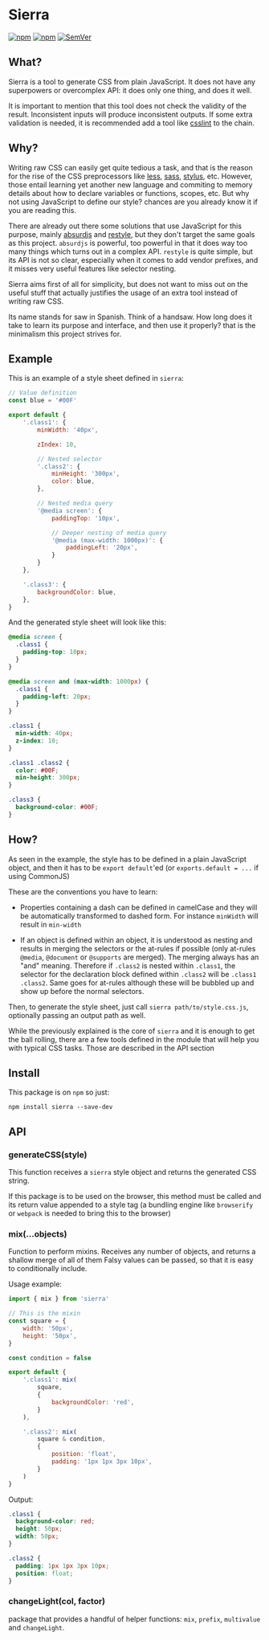 # Sierra
[![npm](https://img.shields.io/npm/l/sierra.svg?maxAge=2592000)]()
[![npm](https://img.shields.io/npm/v/sierra.svg?maxAge=2592000)]()
[![SemVer](http://img.shields.io/:semver-2.0.0-brightgreen.svg)]()

## What?
Sierra is a tool to generate CSS from plain JavaScript. It does not have any
superpowers or overcomplex API: it does only one thing, and does it well.

It is important to mention that this tool does not check the validity of the result.
Inconsistent inputs will produce inconsistent outputs. If some extra validation is needed,
it is recommended add a tool like [csslint][csslint] to the chain.

## Why?
Writing raw CSS can easily get quite tedious a task, and that is the reason for the
rise of the CSS preprocessors like [less][less], [sass][sass], [stylus][stylus], etc. However, 
those entail learning yet another new language and commiting to memory details about how to declare
variables or functions, scopes, etc.  But why not using JavaScript to define our style? 
chances are you already know it if you are reading this. 

There are already out there some solutions that use JavaScript 
for this purpose, mainly [absurdjs][absurdjs] and [restyle][restyle], but they don't target the 
same goals as this project. `absurdjs` is powerful, too powerful in that it does way too many things
which turns out in a complex API. `restyle` is quite simple, but its API is not so clear, especially
when it comes to add vendor prefixes, and it misses very useful features like selector nesting.

Sierra aims first of all for simplicity, but does not want to miss out on the useful stuff that 
actually justifies the usage of an extra tool instead of writing raw CSS.

Its name stands for saw in Spanish. Think of a handsaw. How long does it take to learn its purpose 
and interface, and then use it properly? that is the minimalism this project strives for.


## Example

This is an example of a style sheet defined in `sierra`:

```javascript
// Value definition
const blue = '#00F'

export default {
    '.class1': {
        minWidth: '40px',

        zIndex: 10,

        // Nested selector
        '.class2': {
            minHeight: '300px',
            color: blue,
        },

        // Nested media query
        '@media screen': {
            paddingTop: '10px',

            // Deeper nesting of media query
            '@media (max-width: 1000px)': {
                paddingLeft: '20px',
            }
        }
    },

    '.class3': {
        backgroundColor: blue,
    },
}
```

And the generated style sheet will look like this:

```css
@media screen {
  .class1 {
    padding-top: 10px;
  }
}

@media screen and (max-width: 1000px) {
  .class1 {
    padding-left: 20px;
  }
}

.class1 {
  min-width: 40px;
  z-index: 10;
}

.class1 .class2 {
  color: #00F;
  min-height: 300px;
}

.class3 {
  background-color: #00F;
}
```

## How?

As seen in the example, the style has to be defined in a plain JavaScript object, and then
it has to be `export default`'ed (or `exports.default = ...` if using CommonJS)

These are the conventions you have to learn:

- Properties containing a dash can be defined in camelCase and they will be automatically 
  transformed to dashed form. For instance `minWidth` will result in `min-width`

- If an object is defined within an object, it is understood as nesting and results in 
  merging the selectors or the at-rules if possible (only at-rules `@media`, `@document` or `@supports` are 
  merged). The merging always has an "and" meaning. Therefore if `.class2` is nested within `.class1`, the
  selector for the declaration block defined within `.class2` will be `.class1 .class2`. Same goes for at-rules
  although these will be bubbled up and show up before the normal selectors.

Then, to generate the style sheet, just call `sierra path/to/style.css.js`, optionally
passing an output path as well.

While the previously explained is the core of `sierra` and it is enough to get the ball rolling, 
there are a few tools defined in the module that will help you with typical CSS tasks. Those
are described in the API section

## Install

This package is on `npm` so just:

```
npm install sierra --save-dev
```

## API

### generateCSS(style)

This function receives a `sierra` style object and returns the generated CSS string.

If this package is to be used on the browser, this method must be called and its return value
appended to a style tag (a bundling engine like `browserify` or `webpack` is needed to bring this 
to the browser)


### mix(...objects)

Function to perform mixins. Receives any number of objects, and returns a shallow merge of all of them
Falsy values can be passed, so that it is easy to conditionally include.

Usage example:

```javascript
import { mix } from 'sierra'

// This is the mixin
const square = {
    width: '50px',
    height: '50px',
}

const condition = false

export default {
    '.class1': mix(
        square,
        {
            backgroundColor: 'red',
        }
    ),

    '.class2': mix(
        square & condition,  
        {
            position: 'float',
            padding: '1px 1px 3px 10px',
        }
    )
}
```

Output:

```css
.class1 {
  background-color: red;
  height: 50px;
  width: 50px;
}

.class2 {
  padding: 1px 1px 3px 10px;
  position: float;
}
```

### changeLight(col, factor)
package that provides a handful of helper functions: `mix`, `prefix`, `multivalue` and `changeLight`. 


[absurdjs]: https://github.com/krasimir/absurd
[restyle]: https://github.com/WebReflection/restyle#restyle
[csslint]: https://github.com/CSSLint/csslint
[less]: https://github.com/less/less.js
[sass]: https://github.com/sass/sass
[stylus]: https://github.com/stylus/stylus
